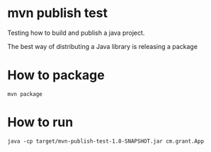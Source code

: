 # mvn publish test

Testing how to build and publish a java project.

The best way of distributing a Java library is releasing a package

# How to package
`mvn package`

# How to run
`java -cp target/mvn-publish-test-1.0-SNAPSHOT.jar cm.grant.App`
